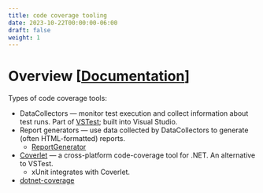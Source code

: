 ```yaml
---
title: code coverage tooling
date: 2023-10-22T00:00:00-06:00
draft: false
weight: 1
---
```


# Overview [[Documentation](https://learn.microsoft.com/en-us/dotnet/core/testing/unit-testing-code-coverage?tabs=windows)]  

Types of code coverage tools:
* DataCollectors — monitor test execution and collect information about test runs. Part of [VSTest](https://github.com/microsoft/vstest); built into Visual Studio.
* Report generators — use data collected by DataCollectors to generate (often HTML-formatted) reports.
  * [ReportGenerator](https://github.com/danielpalme/ReportGenerator)
* [Coverlet](https://github.com/coverlet-coverage/coverlet) — a cross-platform code-coverage tool for .NET. An alternative to VSTest.
  * xUnit integrates with Coverlet.
* [dotnet-coverage](https://learn.microsoft.com/en-us/dotnet/core/additional-tools/dotnet-coverage)